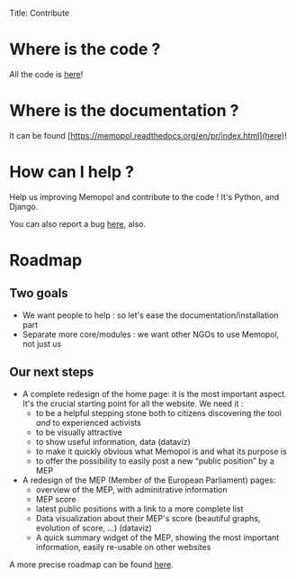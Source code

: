 Title: Contribute

# Where is the code ?

All the code is <a href="https://github.com/political-memory">here</a>!

# Where is the documentation ?

It can be found [https://memopol.readthedocs.org/en/pr/index.html](here)!

# How can I help ?

Help us improving Memopol and contribute to the code ! It's Python, and Django.

You can also report a bug <a href="https://github.com/political-memory/political_memory/issues">here</a>, also.

# Roadmap

## Two goals
* We want people to help : so let's ease the documentation/installation part
* Separate more core/modules : we want other NGOs to use Memopol, not just us

## Our next steps
- A complete redesign of the home page: it is the most important aspect. It's the crucial starting point for all the website. We need it :
    - to be a helpful stepping stone both to citizens discovering the tool *and* to experienced activists
    - to be visually attractive
    - to show useful information, data (dataviz)
    - to make it quickly obvious what Memopol is and what its purpose is
    - to offer the possibility to easily post a new “public position” by a MEP
- A redesign of the MEP (Member of the European Parliament) pages:
    - overview of the MEP, with adminitrative information
    - MEP score 
    - latest public positions with a link to a more complete list
    - Data visualization about their MEP's score (beautiful graphs, evolution of score, ...) (dataviz)
    - A quick summary widget of the MEP, showing the most important information, easily re-usable on other websites 

A more precise roadmap can be found [here](https://wiki.laquadrature.net/Projects/Memopol/Roadmap/).
